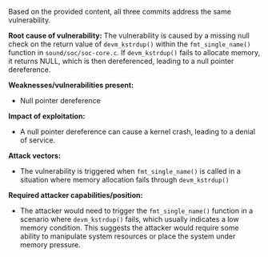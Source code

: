 Based on the provided content, all three commits address the same vulnerability.

**Root cause of vulnerability:**
The vulnerability is caused by a missing null check on the return value of `devm_kstrdup()` within the `fmt_single_name()` function in `sound/soc/soc-core.c`. If `devm_kstrdup()` fails to allocate memory, it returns NULL, which is then dereferenced, leading to a null pointer dereference.

**Weaknesses/vulnerabilities present:**
- Null pointer dereference

**Impact of exploitation:**
- A null pointer dereference can cause a kernel crash, leading to a denial of service.

**Attack vectors:**
- The vulnerability is triggered when `fmt_single_name()` is called in a situation where memory allocation fails through `devm_kstrdup()`

**Required attacker capabilities/position:**
- The attacker would need to trigger the `fmt_single_name()` function in a scenario where `devm_kstrdup()` fails, which usually indicates a low memory condition. This suggests the attacker would require some ability to manipulate system resources or place the system under memory pressure.